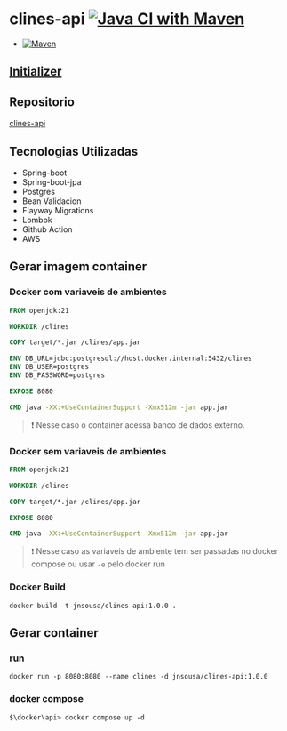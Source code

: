 # clines-api [![Java CI with Maven](https://github.com/jnslabs/clines-api/actions/workflows/maven.yml/badge.svg)](https://github.com/jnslabs/clines-api/actions/workflows/maven.yml)

 - [![Maven](https://github.com/jnslabs/clines-api/actions/workflows/maven.yml/badge.svg)](https://github.com/jnslabs/clines-api/actions/workflows/maven.yml)

## [Initializer](https://start.spring.io/#!type=maven-project&language=java&platformVersion=3.3.4&packaging=jar&jvmVersion=21&groupId=com.jnsdev.clines-api&artifactId=clines-api&name=clines-api&description=Api%20exemplo%20para%20deploy%20na%20aws&packageName=com.jnsdev.clines-api&dependencies=web,lombok,data-jpa,postgresql,configuration-processor,flyway)

## Repositorio

[clines-api](https://github.com/jnslabs/clines-api)

## Tecnologias Utilizadas

* Spring-boot
* Spring-boot-jpa
* Postgres
* Bean Validacion
* Flayway Migrations
* Lombok
* Github Action
* AWS

## Gerar imagem container

### Docker com variaveis de ambientes
```Dockerfile
FROM openjdk:21

WORKDIR /clines

COPY target/*.jar /clines/app.jar

ENV DB_URL=jdbc:postgresql://host.docker.internal:5432/clines
ENV DB_USER=postgres
ENV DB_PASSWORD=postgres

EXPOSE 8080

CMD java -XX:+UseContainerSupport -Xmx512m -jar app.jar
```
> :exclamation: Nesse caso o container acessa banco de dados externo.

### Docker sem variaveis de ambientes
```Dockerfile
FROM openjdk:21

WORKDIR /clines

COPY target/*.jar /clines/app.jar

EXPOSE 8080

CMD java -XX:+UseContainerSupport -Xmx512m -jar app.jar
```
> :exclamation: Nesse caso as variaveis de ambiente tem ser passadas no docker compose ou usar `-e` pelo docker run

### Docker Build
```shell
docker build -t jnsousa/clines-api:1.0.0 .
```

## Gerar container
### run
```shell
docker run -p 8080:8080 --name clines -d jnsousa/clines-api:1.0.0
```

### docker compose
```shell
$\docker\api> docker compose up -d
```
